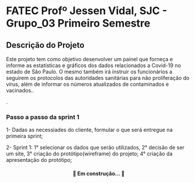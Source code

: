 # FATEC Profº Jessen Vidal, SJC - Grupo_03 Primeiro Semestre

## Descrição do Projeto
<p align="left"> Este projeto tem como objetivo desenvolver um painel que forneça e informe as estatísticas e gráficos dos dados relacionados a Covid-19 no estado de São Paulo. O mesmo também irá instruir os funcionários a seguirem os protocolos das autoridades sanitárias para não proliferação do vírus, além de informar os números atualizados de contaminados e vacinados..</p>.

### Passo a passo da sprint 1
 1- Dadas as necessiades do cliente, formular o que será entregue na primeira sprint;

2- Sprint 1: 1° selecionar os dados que serão utilizados, 2° decisão de ser um site, 3° criação do protótipo(wireframe) do projeto; 4° criação da apresentação do protótipo; 




<h4 align="center"> 
	🚧  Em construção...  🚧
</h4>


